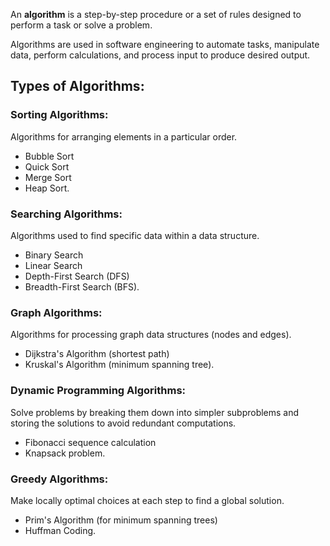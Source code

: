 An **algorithm** is a step-by-step procedure or a set of rules designed to perform a task or solve a problem.

Algorithms are used in software engineering to automate tasks, manipulate data, perform calculations, and process input to produce desired output.

## Types of Algorithms:
### Sorting Algorithms:
Algorithms for arranging elements in a particular order.
- Bubble Sort
- Quick Sort
- Merge Sort
- Heap Sort.
### Searching Algorithms:
Algorithms used to find specific data within a data structure.
- Binary Search
- Linear Search
- Depth-First Search (DFS)
- Breadth-First Search (BFS).
### Graph Algorithms:
Algorithms for processing graph data structures (nodes and edges).
- Dijkstra's Algorithm (shortest path)
- Kruskal's Algorithm (minimum spanning tree).

### Dynamic Programming Algorithms: 
Solve problems by breaking them down into simpler subproblems and storing the solutions to avoid redundant computations.
- Fibonacci sequence calculation
- Knapsack problem.

### Greedy Algorithms:
Make locally optimal choices at each step to find a global solution.
- Prim's Algorithm (for minimum spanning trees)
- Huffman Coding.
